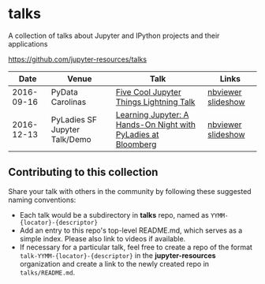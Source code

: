 # talks

A collection of talks about Jupyter and IPython projects and their applications

https://github.com/jupyter-resources/talks

|Date|Venue|Talk|Links|
|----|-----|----|-----|
|2016-09-16|PyData Carolinas|[Five Cool Jupyter Things Lightning Talk](1609-pydata-carolinas-lightning-talk)|[nbviewer slideshow](http://nbviewer.jupyter.org/format/slides/github/jupyter-resources/talks/blob/master/1609-pydata-carolinas-lightning-talk/five_cool_jupyter_things.ipynb#/)|
|2016-12-13|PyLadies SF Jupyter Talk/Demo|[Learning Jupyter: A Hands-On Night with PyLadies at Bloomberg](1612-pyladies-at-bloomberg-talk-demo)|[nbviewer slideshow](http://nbviewer.jupyter.org/format/slides/https://github.com/jupyter-resources/talks/blob/master/1612-pyladies-at-bloomberg-talk-demo/Jupyter_PyLadies_at_Bloomberg_20161213.pdf)|

## Contributing to this collection

Share your talk with others in the community by following these suggested naming conventions:

- Each talk would be a subdirectory in **talks** repo, named as `YYMM-{locator}-{descriptor}`
- Add an entry to this repo's top-level README.md, which serves as a simple index. Please also link to videos if available.
- If necessary for a particular talk, feel free to create a repo of the format `talk-YYMM-{locator}-{descriptor}` in the **jupyter-resources** organization and create a link to the newly created repo in `talks/README.md`.

